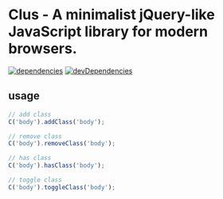 # Clus - A minimalist jQuery-like JavaScript library for modern browsers.

[![dependencies](https://david-dm.org/justclear/clus.svg)](https://david-dm.org/justclear/clus#info=dependencies&view=table)
[![devDependencies](https://david-dm.org/justclear/clus/dev-status.svg)](https://david-dm.org/justclear/clus#info=devDependencies&view=table)

## usage

```JavaScript
// add class
C('body').addClass('body');

// remove class
C('body').removeClass('body');

// has class
C('body').hasClass('body');

// toggle class
C('body').toggleClass('body');
```
